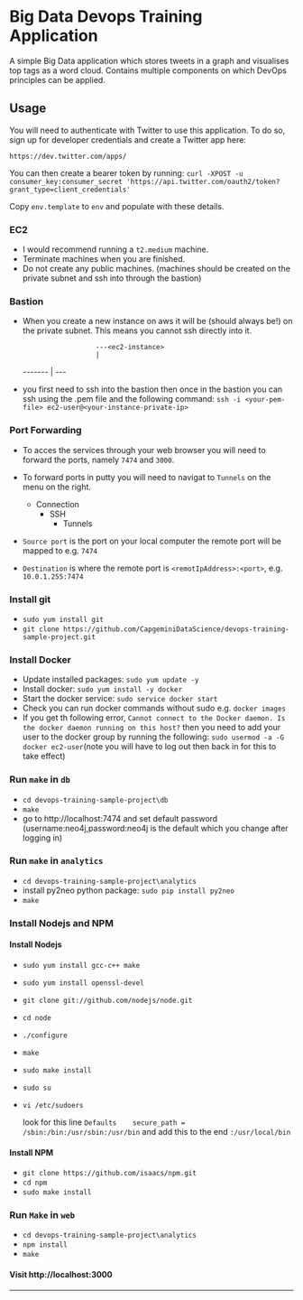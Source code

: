 # Big Data Devops Training Application


A simple Big Data application which stores tweets in a graph and visualises top tags as a word cloud. Contains multiple components on which DevOps principles can be applied.

## Usage

You will need to authenticate with Twitter to use this application. To do
so, sign up for developer credentials and create a Twitter app here:

	https://dev.twitter.com/apps/

You can then create a bearer token by running:
`curl -XPOST -u consumer_key:consumer_secret 'https://api.twitter.com/oauth2/token?grant_type=client_credentials'`

Copy `env.template` to `env` and populate with these details.

### EC2
* I would recommend running a `t2.medium` machine.
* Terminate machines when you are finished.
* Do not create any public machines. (machines should be created on the private subnet and ssh into through the bastion)

### Bastion
* When you create a new instance on aws it will be (should always be!) on the private subnet. This means you cannot ssh directly into it.

						---<ec2-instance>
						|
  <public>---<bastion>----<ec2-instance>
						|
						---<ec2-instance>
  
* you first need to ssh into the bastion then once in the bastion you can ssh using the .pem file and the following 
  command: `ssh -i <your-pem-file> ec2-user@<your-instance-private-ip>`

### Port Forwarding
* To acces the services through your web browser you will need to forward the ports, namely `7474` and `3000`.
* To forward ports in putty you will need to navigat to `Tunnels` on the menu on the right.

	* Connection
		* SSH
			* Tunnels

* `Source port` is the port on your local computer the remote port will be mapped to e.g. `7474`
* `Destination` is where the remote port is `<remotIpAddress>:<port>`, e.g. `10.0.1.255:7474`

### Install git
* `sudo yum install git`
* `git clone https://github.com/CapgeminiDataScience/devops-training-sample-project.git`

### Install Docker
* Update installed packages: `sudo yum update -y`
* Install docker: `sudo yum install -y docker`
* Start the docker service: `sudo service docker start`
* Check you can run docker commands without sudo e.g. `docker images`
* If you get th following error, `Cannot connect to the Docker daemon. Is the docker daemon running on this host?` then you need
to add your user to the docker group by running the following:
`sudo usermod -a -G docker ec2-user`(note you will have to log out then back in for this to take effect)

### Run `make` in `db`
* `cd devops-training-sample-project\db`
* `make`
* go to http://localhost:7474 and set default password (username:neo4j,password:neo4j is the default which you change after logging in)

### Run `make` in `analytics`
* `cd devops-training-sample-project\analytics`
* install py2neo python package: `sudo pip install py2neo`
* `make`

### Install Nodejs and NPM
#### Install Nodejs
* `sudo yum install gcc-c++ make`
* `sudo yum install openssl-devel`
* `git clone git://github.com/nodejs/node.git`
* `cd node`
* `./configure`
* `make`
* `sudo make install`
* `sudo su`
* `vi /etc/sudoers`
  
  look for this line `Defaults    secure_path = /sbin:/bin:/usr/sbin:/usr/bin` and add this to the end `:/usr/local/bin`

#### Install NPM
* `git clone https://github.com/isaacs/npm.git`
* `cd npm`
* `sudo make install`

### Run `Make` in `web`
* `cd devops-training-sample-project\analytics`
* `npm install`
* `make`

#### Visit http://localhost:3000

------------------------------------------------------------------------
